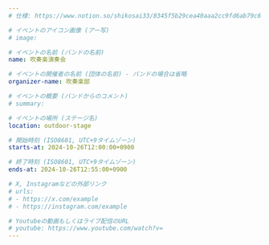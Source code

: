 ```yaml
---
# 仕様: https://www.notion.so/shikosai33/8345f5b29cea40aaa2cc9fd6ab79c6a6?pvs=4#9ae1134163bc41fca64fb5161acf4e19

# イベントのアイコン画像 (アー写)
# image: 

# イベントの名前 (バンドの名前)
name: 吹奏楽演奏会

# イベントの開催者の名前 (団体の名前) - バンドの場合は省略
organizer-name: 吹奏楽部

# イベントの概要 (バンドからのコメント)
# summary: 

# イベントの場所 (ステージ名)
location: outdoor-stage

# 開始時刻 (ISO8601, UTC+9タイムゾーン)
starts-at: 2024-10-26T12:00:00+0900

# 終了時刻 (ISO8601, UTC+9タイムゾーン)
ends-at: 2024-10-26T12:55:00+0900

# X, Instagramなどの外部リンク
# urls:
# - https://x.com/example
# - https://instagram.com/example

# Youtubeの動画もしくはライブ配信のURL
# youtube: https://www.youtube.com/watch?v=
---
```

